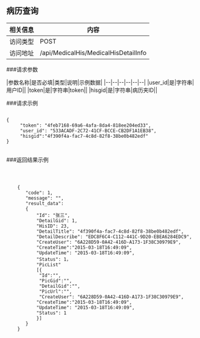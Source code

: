 ## 病历查询
|相关信息|内容|
|--|--|
|访问类型|POST|
|访问地址|/api/MedicalHis/MedicalHisDetailInfo|

###请求参数

|参数名称|是否必填|类型|说明|示例数据|
|--|--|--|--|--|--|
|user_id|是|字符串|用户ID||
|token|是|字符串|token||
|hisgid|是|字符串|病历夹ID||


###请求示例
<pre>
<code>
{
     "token": "4feb7168-69a6-4afa-8da4-818ee204ed33",
     "user_id": "533ACADF-2C72-41CF-BCCE-CB2DF1A1EB38",
     "hisgid":"4f390f4a-fac7-4c8d-82f8-38be0b482edf"
}
</code>
</pre>

###返回结果示例

<pre>
<code>


    {
       "code": 1,
       "message": "",
       "result_data":
       {
           "Id": "张三",
           "DetailGid": 1,
           "HisID": 23,
           "DetailTitle": "4f390f4a-fac7-4c8d-82f8-38be0b482edf",
           "DetailDescribe": "EDC8F6C4-C112-441C-9D20-EBEA6284EDC9",
           "CreateUser": "6A228D59-0A42-416D-A173-1F38C30979E9",
           "CreateTime":"2015-03-18T16:49:09",
           "UpdateTime": "2015-03-18T16:49:09",
           "Status": 1，
           "PicList"
           [{
            "Id":"",
            "PicGid":"",
            "DetailGid":"",
            "PicUrl":"",
            "CreateUser": "6A228D59-0A42-416D-A173-1F38C30979E9",
           "CreateTime":"2015-03-18T16:49:09",
           "UpdateTime": "2015-03-18T16:49:09",
           "Status": 1
           }]
       }
    }




</code>
</pre>


